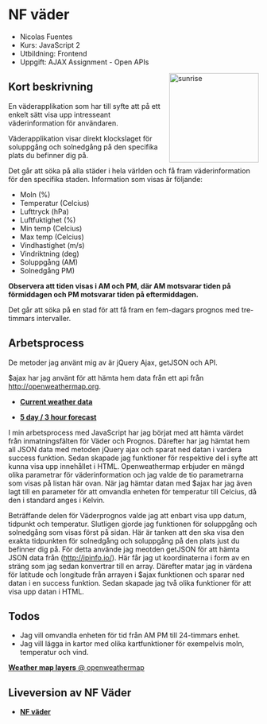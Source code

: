 # NF väder

- Nicolas Fuentes
- Kurs: JavaScript 2
- Utbildning: Frontend
- Uppgift: AJAX Assignment - Open APIs


<img align="right" width="180" height="auto" src="http://cdn4.iconfinder.com/data/icons/iconsland-weather/PNG/256x256/Sunrise.png" alt="sunrise">


## Kort beskrivning
En väderapplikation som har till syfte att på ett enkelt sätt visa upp intresseant väderinformation för användaren.  

Väderapplikation visar direkt klockslaget för soluppgång och solnedgång på den specifika plats du befinner dig på.

Det går att söka på alla städer i hela världen och få fram väderinformation för den specifika staden. Information som visas är följande:
- Moln (%)
- Temperatur (Celcius) 
- Lufttryck (hPa)
- Luftfuktighet (%)
- Min temp (Celcius)
- Max temp (Celcius)
- Vindhastighet (m/s)
- Vindriktning (deg)
- Soluppgång (AM)
- Solnedgång PM)

**Observera att tiden visas i AM och PM, där AM motsvarar tiden på förmiddagen och PM motsvarar tiden på eftermiddagen.**

Det går att söka på en stad för att få fram en fem-dagars prognos med tre-timmars intervaller. 


## Arbetsprocess
De metoder jag använt mig av är jQuery Ajax, getJSON och API.

$ajax har jag använt för att hämta hem data från ett api från http://openweathermap.org.

* [**Current weather data**](http://openweathermap.org/current)

* [**5 day / 3 hour forecast**](http://openweathermap.org/forecast5)


I min arbetsprocess med JavaScript har jag börjat med att hämta värdet från inmatningsfälten för Väder och Prognos. Därefter har jag hämtat hem all JSON data med metoden jQuery ajax och sparat ned datan i vardera success funktion. Sedan skapade jag funktioner för respektive del i syfte att kunna visa upp innehållet i HTML. Openweathermap erbjuder en mängd olika parametrar för väderinformation och jag valde de tio parametrarna som visas på listan här ovan. När jag hämtar datan med $ajax har jag även lagt till en parameter för att omvandla enheten för temperatur till Celcius, då den i standard anges i Kelvin. 

Beträffande delen för Väderprognos valde jag att enbart visa upp datum, tidpunkt och temperatur. Slutligen gjorde jag funktionen för soluppgång och solnedgång som visas först på sidan. Här är tanken att den ska visa den exakta tidpunkten för solnedgång och soluppgång på den plats just du befinner dig på. För detta använde jag meotden getJSON för att hämta JSON data från (http://ipinfo.io/). Här får jag ut koordinaterna i form av en sträng som jag sedan konvertrar till en array. Därefter matar jag in värdena för latitude och longitude från arrayen i $ajax funktionen och sparar ned datan i en success funktion. Sedan skapade jag två olika funktioner för att visa upp datan i HTML. 

## Todos
- Jag vill omvandla enheten för tid från AM PM till 24-timmars enhet.  
- Jag vill lägga in kartor med olika kartfunktioner för exempelvis moln, temperatur och vind. 

 [**Weather map layers** @ openweathermap](http://openweathermap.org/api/maps)
 
 
## Liveversion av NF Väder

* [**NF väder**](https://github.com/nicfue/weather/)

